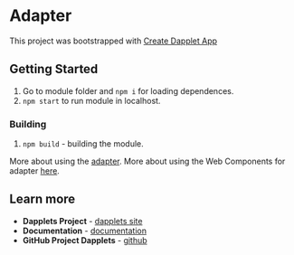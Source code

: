 # Adapter

This project was bootstrapped with [Create Dapplet App](https://github.com/dapplets/create-dapplet-app)

## Getting Started

1.  Go to module folder and `npm i` for loading dependences.
2.  `npm start` to run module in localhost.

### Building

1.  `npm build` - building the module.

More about using the [adapter](https://docs.dapplets.org/docs/new-site-adapter).
More about using the Web Components for adapter [here](https://docs.dapplets.org/docs/web-components).

## Learn more

- **Dapplets Project** - [dapplets site](https://dapplets.org/)
- **Documentation** - [documentation](https://docs.dapplets.org/docs/)
- **GitHub Project Dapplets** - [github](https://github.com/dapplets)
